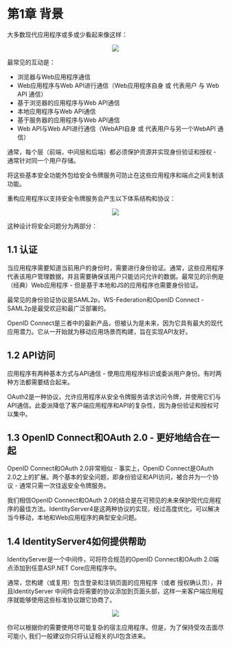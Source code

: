 # 第1章 背景

大多数现代应用程序或多或少看起来像这样：
<div align="center">
<img src="https://identityserver4.readthedocs.io/en/latest/_images/appArch.png"/>
</div>   

最常见的互动是：  
   
* 浏览器与Web应用程序通信
* Web应用程序与Web API进行通信（Web应用程序自身 或 代表用户 与 Web API 通信）
* 基于浏览器的应用程序与Web API通信
* 本地应用程序与Web API通信
* 基于服务器的应用程序与Web API通信
* Web API与Web API进行通信（WebAPI自身 或 代表用户与另一个WebAPI 通信）   

通常，每个层（前端，中间层和后端）都必须保护资源并实现身份验证和授权 - 通常针对同一个用户存储。   

将这些基本安全功能外包给安全令牌服务可防止在这些应用程序和端点之间复制该功能。   

重构应用程序以支持安全令牌服务会产生以下体系结构和协议：   

<div align="center">
<img src="https://identityserver4.readthedocs.io/en/latest/_images/protocols.png"/>
</div>    

这种设计将安全问题分为两部分：

## 1.1 认证
当应用程序需要知道当前用户的身份时，需要进行身份验证。通常，这些应用程序代表该用户管理数据，并且需要确保该用户只能访问允许的数据。最常见的示例是（经典）Web应用程序 - 但是基于本地和JS的应用程序也需要身份验证。   

最常见的身份验证协议是SAML2p，WS-Federation和OpenID Connect - SAML2p是最受欢迎和最广泛部署的。   

OpenID Connect是三者中的最新产品，但被认为是未来，因为它具有最大的现代应用潜力。它从一开始就为移动应用场景而构建，旨在实现API友好。

## 1.2 API访问
应用程序有两种基本方式与API通信 - 使用应用程序标识或委派用户身份。有时两种方法都需要结合起来。   

OAuth2是一种协议，允许应用程序从安全令牌服务请求访问令牌，并使用它们与API通信。此委派降低了客户端应用程序和API的复杂性，因为身份验证和授权可以集中。

## 1.3 OpenID Connect和OAuth 2.0 - 更好地结合在一起
OpenID Connect和OAuth 2.0非常相似 - 事实上，OpenID Connect是OAuth 2.0之上的扩展。两个基本的安全问题，即身份验证和API访问，被合并为一个协议 - 通常只需一次往返安全令牌服务。   

我们相信OpenID Connect和OAuth 2.0的结合是在可预见的未来保护现代应用程序的最佳方法。IdentityServer4是这两种协议的实现，经过高度优化，可以解决当今移动，本地和Web应用程序的典型安全问题。

## 1.4 IdentityServer4如何提供帮助
IdentityServer是一个中间件，可将符合规范的OpenID Connect和OAuth 2.0端点添加到任意ASP.NET Core应用程序中。   

通常，您构建（或复用）包含登录和注销页面的应用程序（或者 授权确认页），并且IdentityServer 中间件会将需要的协议添加到页面头部，这样一来客户端应用程序就能够使用这些标准协议跟它协商了。

<div align="center">
<img src="https://identityserver4.readthedocs.io/en/latest/_images/middleware.png"/>
</div>    

你可以根据你的需要使用尽可能复杂的宿主应用程序。但是，为了保持受攻击面尽可能小, 我们一般建议你只将认证相关的UI包含进来。